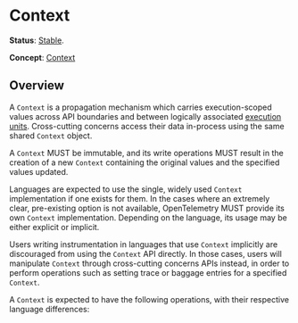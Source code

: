 <!--- Hugo front matter used to generate the website version of this page:
aliases: [/docs/reference/specification/context/context]
path_base_for_github_subdir:
  from: tmp/otel/specification/context/_index.md
  to: context/README.md
--->

# Context

**Status**: [Stable](../document-status.md).

**Concept**: [Context](/docs/context-propagation/#context)

## Overview

A `Context` is a propagation mechanism which carries execution-scoped values
across API boundaries and between logically associated [execution units](../glossary.md#execution-unit).
Cross-cutting concerns access their data in-process using the same shared
`Context` object.

A `Context` MUST be immutable, and its write operations MUST
result in the creation of a new `Context` containing the original
values and the specified values updated.

Languages are expected to use the single, widely used `Context` implementation
if one exists for them. In the cases where an extremely clear, pre-existing
option is not available, OpenTelemetry MUST provide its own `Context`
implementation. Depending on the language, its usage may be either explicit
or implicit.

Users writing instrumentation in languages that use `Context` implicitly are
discouraged from using the `Context` API directly. In those cases, users will
manipulate `Context` through cross-cutting concerns APIs instead, in order to
perform operations such as setting trace or baggage entries for a specified
`Context`.

A `Context` is expected to have the following operations, with their
respective language differences:
